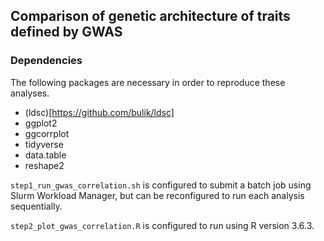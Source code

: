 ## Comparison of genetic architecture of traits defined by GWAS 

### Dependencies

The following packages are necessary in order to reproduce these analyses. 
- (ldsc)[https://github.com/bulik/ldsc] 
- ggplot2
- ggcorrplot
- tidyverse
- data.table
- reshape2

```step1_run_gwas_correlation.sh``` is configured to submit a batch job using Slurm Workload Manager, but can be reconfigured to run each analysis sequentially.

```step2_plot_gwas_correlation.R``` is configured to run using R version 3.6.3.